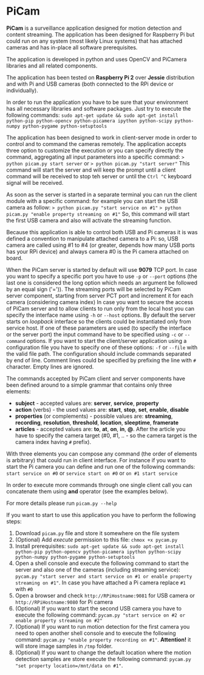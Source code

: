 # PiCam

**PiCam** is a surveillance application designed for motion detection and content streaming. The application has been designed for Raspberry Pi but could run on any system (most likely Linux systems) that has attached cameras and has in-place all software prerequisites.
 
The application is developed in python and uses OpenCV and PiCamera libraries and all related components.

The application has been tested on **Raspberry Pi 2** over **Jessie** distribution and with Pi and USB cameras (both connected to the RPi device or individually).

In order to run the application you have to be sure that your environment has all necessary libraries and software packages. Just try to execute the following commands: `sudo apt-get update && sudo apt-get install python-pip python-opencv python-picamera ipython python-scipy python-numpy python-pygame python-setuptools`

The application has been designed to work in client-server mode in order to control and to command the cameras remotely. The application accepts three option to customize the execution or you can specify directly the command, aggregating all input parameters into a specific command:
`> python picam.py start server` or `> python picam.py "start server"`
This command will start the server and will keep the prompt until a client command will be received to stop teh server or until the `Ctrl ^C` keyboard signal will be received.

As soon as the server is started in a separate terminal you can run the client module with a specific command: for example you can start the USB camera as follow:
`> python picam.py "start service on #1"`
`> python picam.py "enable property streaming on #1"`
So, this command will start the first USB camera and also will activate the streaming function. 

Because this application is able to control both USB and Pi cameras it is was defined a convention to manipulate attached camera to a Pi: so, USB camera are called using #1 to #4 (or greater, depends how many USB ports has your RPi device) and always camera #0 is the Pi camera attached on board.

When the PiCam server is started by default will use **9079** TCP port. In case you want to specify a specific port you have to use `-p` or `--port` options (the last one is considered the long option which needs an argument be followed by an equal sign ('=')). The streaming ports will be selected by PiCam server component, starting from server PCT port and increment it for each camera (considering camera index)
In case you want to secure the access of PiCam server and to allow clients to run only from the local host you can specify the interface name using `-h` or `--host` options. By default the server starts on _loopback_ interface so the clients could be instantiated only from service host.
If one of these parameters are used (to specify the interface or the server port) the input command have to be specified using `-c` or `--command` options.
If you want to start the client/server application using a configuration file you have to specify one of these options: `-f` or `--file` with the valid file path. The configuration should include commands separated by end of line. Comment lines could be specified by prefixing the line with `#` character. Empty lines are ignored.

The commands accepted by PiCam client and server components have been defined around to a simple grammar that contains only three elements:
- **subject** - accepted values are: **server**, **service**, **property**
- **action** (verbs) - the used values are: **start**, **stop**, **set**, **enable**, **disable**
- **properties** (or complements) - possible values are: **streaming**, **recording**, **resolution**, **threshold**, **location**, **sleeptime**, **framerate**
- **articles** - accepted values are: **to**, **at**, **on**, **in**, **@**. After the article you have to specify the camera target (#0, #1, .. - so the camera target is the camera index having `#` prefix).

With three elements you can compose any command (the order of elements is arbitrary) that could run in client interface. For instance if you want to start the Pi camera you can define and run one of the following commands:
`start service on #0` or `service start on #0` or `on #1 start service`

In order to execute more commands through one single client call you can concatenate them using **and** operator (see the examples below).

For more details please run `picam.py --help`

If you want to start to use this application you have to perform the following steps:

1. Download `picam.py` file and store it somewhere on the file system
2. (Optional) Add _execute_ permission to this file: `chmox +x pycam.py`
3. Install prerequisites: `sudo apt-get update && sudo apt-get install python-pip python-opencv python-picamera ipython python-scipy python-numpy python-pygame python-setuptools` 
4. Open a shell console and execute the following command to start the server and also one of the cameras (including streaming service): `pycam.py "start server and start service on #1 or enable property streaming on #1"`. In case you have attached a Pi camera replace `#1` with `#0`
5. Open a browser and check `http://RPiHostname:9081` for USB camera or `http://RPiHostname:9080` for Pi camera
6. (Optional) If you want to start the second USB camera you have to execute the following command: `pycam.py "start service on #2 or enable property streaming on #2"`
7. (Optional) If you want to run motion detection for the first camera you need to open another shell console and to execute the following command: `pycam.py "enable property recording on #1"`. **Attention!** it will store image samples in `/tmp` folder. 
8. (Optional) If you want to change the default location where the motion detection samples are store execute the following command: `pycam.py "set property location=/mnt/data on #1"`.
